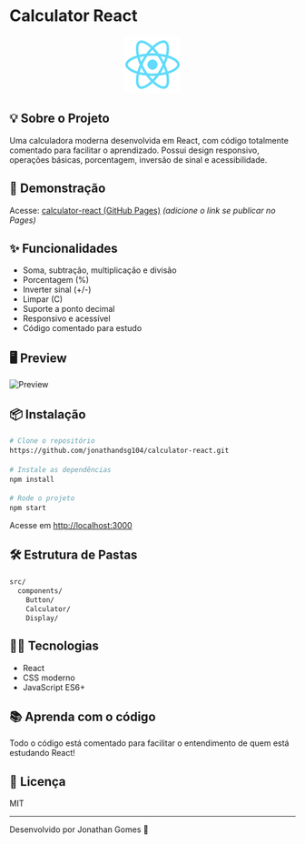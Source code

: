 # Calculator React

<div align="center">
  <img src="https://raw.githubusercontent.com/jonathandsg104/calculator-react/main/public/logo192.png" width="100" alt="Calculator Logo"/>
</div>

## 💡 Sobre o Projeto

Uma calculadora moderna desenvolvida em React, com código totalmente comentado para facilitar o aprendizado. Possui design responsivo, operações básicas, porcentagem, inversão de sinal e acessibilidade.

## 🚀 Demonstração

Acesse: [calculator-react (GitHub Pages)](https://jonathandsg104.github.io/calculator-react/) *(adicione o link se publicar no Pages)*

## ✨ Funcionalidades
- Soma, subtração, multiplicação e divisão
- Porcentagem (%)
- Inverter sinal (+/-)
- Limpar (C)
- Suporte a ponto decimal
- Responsivo e acessível
- Código comentado para estudo

## 🖥️ Preview

![Preview](https://raw.githubusercontent.com/jonathandsg104/calculator-react/main/preview.png)

## 📦 Instalação

```bash
# Clone o repositório
https://github.com/jonathandsg104/calculator-react.git

# Instale as dependências
npm install

# Rode o projeto
npm start
```

Acesse em [http://localhost:3000](http://localhost:3000)

## 🛠️ Estrutura de Pastas

```
src/
  components/
    Button/
    Calculator/
    Display/
```

## 👨‍💻 Tecnologias
- React
- CSS moderno
- JavaScript ES6+

## 📚 Aprenda com o código
Todo o código está comentado para facilitar o entendimento de quem está estudando React!

## 📝 Licença
MIT

---

Desenvolvido por Jonathan Gomes 🚀
